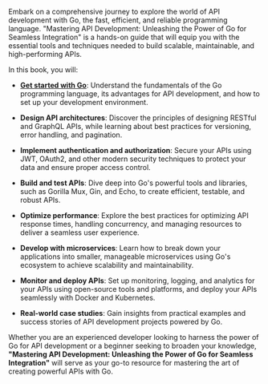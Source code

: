 Embark on a comprehensive journey to explore the world of API development with Go, the fast, efficient, and reliable programming language. "Mastering API Development: Unleashing the Power of Go for Seamless Integration" is a hands-on guide that will equip you with the essential tools and techniques needed to build scalable, maintainable, and high-performing APIs.

In this book, you will:

- [**Get started with Go**](1-get-started-with-go.md): Understand the fundamentals of the Go programming language, its advantages for API development, and how to set up your development environment.

- **Design API architectures**: Discover the principles of designing RESTful and GraphQL APIs, while learning about best practices for versioning, error handling, and pagination.

- **Implement authentication and authorization**: Secure your APIs using JWT, OAuth2, and other modern security techniques to protect your data and ensure proper access control.

- **Build and test APIs**: Dive deep into Go's powerful tools and libraries, such as Gorilla Mux, Gin, and Echo, to create efficient, testable, and robust APIs.

- **Optimize performance**: Explore the best practices for optimizing API response times, handling concurrency, and managing resources to deliver a seamless user experience.

- **Develop with microservices**: Learn how to break down your applications into smaller, manageable microservices using Go's ecosystem to achieve scalability and maintainability.

- **Monitor and deploy APIs**: Set up monitoring, logging, and analytics for your APIs using open-source tools and platforms, and deploy your APIs seamlessly with Docker and Kubernetes.

- **Real-world case studies**: Gain insights from practical examples and success stories of API development projects powered by Go.

Whether you are an experienced developer looking to harness the power of Go for API development or a beginner seeking to broaden your knowledge, **"Mastering API Development: Unleashing the Power of Go for Seamless Integration"** will serve as your go-to resource for mastering the art of creating powerful APIs with Go.